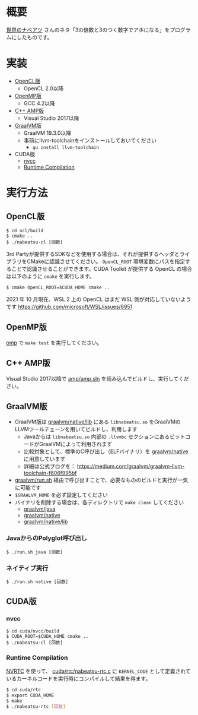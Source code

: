# 概要

[世界のナベアツ](https://ja.wikipedia.org/wiki/桂三度) さんのネタ「3の倍数と3のつく数字でアホになる」をプログラムにしたものです。

# 実装

* [OpenCL版](ocl)
    * OpenCL 2.0以降
* [OpenMP版](omp)
    * GCC 4.2以降
* [C++ AMP版](amp)
    * Visual Studio 2017以降
* [GraalVM版](graalvm)
    * GraalVM 19.3.0以降
    * 事前にllvm-toolchainをインストールしておいてください
        * `gu install llvm-toolchain`
* CUDA版
    * [nvcc](cuda/nvcc)
    * [Runtime Compilation](cuda/rtc)

# 実行方法

## OpenCL版

```
$ cd ocl/build
$ cmake ..
$ ./nabeatsu-cl [回数]
```

3rd Partyが提供するSDKなどを使用する場合は、それが提供するヘッダとライブラリをCMakeに認識させてください。 `OpenCL_ROOT` 環境変数にパスを指定することで認識させることができます。CUDA Toolkit が提供する OpenCL の場合は以下のように `cmake` を実行します。

```
$ cmake OpenCL_ROOT=$CUDA_HOME cmake ..
```

2021 年 10 月現在、WSL 2 上の OpenCL はまだ WSL 側が対応していないようです https://github.com/microsoft/WSL/issues/6951

## OpenMP版

[omp](omp) で `make test` を実行してください。

## C++ AMP版

Visual Studio 2017以降で [amp/amp.sln](amp/amp.sln) を読み込んでビルドし、実行してください。

## GraalVM版

* GraalVM版は [graalvm/native/lib](graalvm/native/lib) にある `libnabeatsu.so` をGraalVMのLLVMツールチェーンを用いてビルドし、利用します
    * Javaからは `libnabeatsu.so` 内部の `.llvmbc` セクションにあるビットコードがGraalVMによって利用されます
    * 比較対象として、標準のC呼び出し（ELFバイナリ）を [graalvm/native](graalvm/native) に用意しています
    * 詳細は公式ブログを： https://medium.com/graalvm/graalvm-llvm-toolchain-f606f995bf
* [graalvm/run.sh](graalvm/run.sh) 経由で呼び出すことで、必要なもののビルドと実行が一気に可能です
* `$GRAALVM_HOME` を必ず設定してください
* バイナリを削除する場合は、各ディレクトリで `make clean` してください
    * [graalvm/java](graalvm/java)
    * [graalvm/native](graalvm/native)
    * [graalvm/native/lib](graalvm/native/lib)

### JavaからのPolyglot呼び出し

```
$ ./run.sh java [回数]
```

### ネイティブ実行

```
$ ./run.sh native [回数]
```

## CUDA版

### nvcc

```
$ cd cuda/nvcc/build
$ CUDA_ROOT=$CUDA_HOME cmake ..
$ ./nabeatsu-cl [回数]
```

### Runtime Compilation

[NVRTC](https://docs.nvidia.com/cuda/nvrtc/index.html) を使って、 [cuda/rtc/nabeatsu-rtc.c](cuda/rtc/nabeatsu-rtc.c) に `KERNEL_CODE` として定義されているカーネルコードを実行時にコンパイルして結果を得ます。

```bash
$ cd cuda/rtc
$ export CUDA_HOME
$ make
$ ./nabeatsu-rtc [回数]
```
